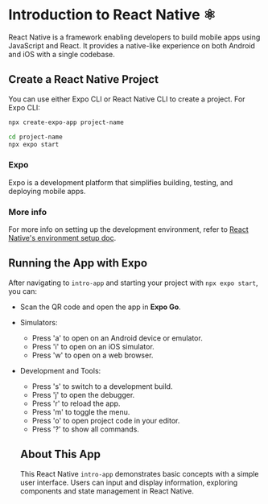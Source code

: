# Introduction to React Native ⚛️

React Native is a framework enabling developers to build mobile apps using JavaScript and React. It provides a native-like experience on both Android and iOS with a single codebase.

## Create a React Native Project

You can use either Expo CLI or React Native CLI to create a project. For Expo CLI:

```bash
npx create-expo-app project-name

cd project-name
npx expo start
```

### Expo

Expo is a development platform that simplifies building, testing, and deploying mobile apps.

### More info

For more info on setting up the development environment, refer to [React Native's environment setup doc](https://reactnative.dev/docs/environment-setup).

## Running the App with Expo

After navigating to `intro-app` and starting your project with `npx expo start`, you can:

- Scan the QR code and open the app in **Expo Go**.
- Simulators:
  - Press 'a' to open on an Android device or emulator.
  - Press 'i' to open on an iOS simulator.
  - Press 'w' to open on a web browser.
- Development and Tools:

  - Press 's' to switch to a development build.
  - Press 'j' to open the debugger.
  - Press 'r' to reload the app.
  - Press 'm' to toggle the menu.
  - Press 'o' to open project code in your editor.
  - Press '?' to show all commands.

  ## About This App

  This React Native `intro-app` demonstrates basic concepts with a simple user interface. Users can input and display information, exploring components and state management in React Native.
